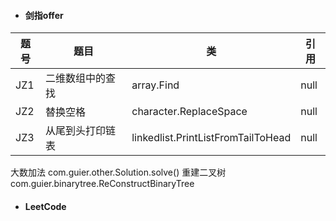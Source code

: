 - #### 剑指offer

|题号|题目|类|引用|
|----|----|---|---|
|JZ1|二维数组中的查找|array.Find|null|
|JZ2|替换空格|character.ReplaceSpace|null|
|JZ3|从尾到头打印链表|linkedlist.PrintListFromTailToHead|null|

大数加法 com.guier.other.Solution.solve()
重建二叉树 com.guier.binarytree.ReConstructBinaryTree
- #### LeetCode